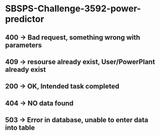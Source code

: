 # SBSPS-Challenge-3592-power-predictor

## 400 -> Bad request, something wrong with parameters
## 409 -> resourse already exist, User/PowerPlant already exist
## 200 -> OK, Intended task completed
## 404 -> NO data found
## 503 -> Error in database, unable to enter data into table
